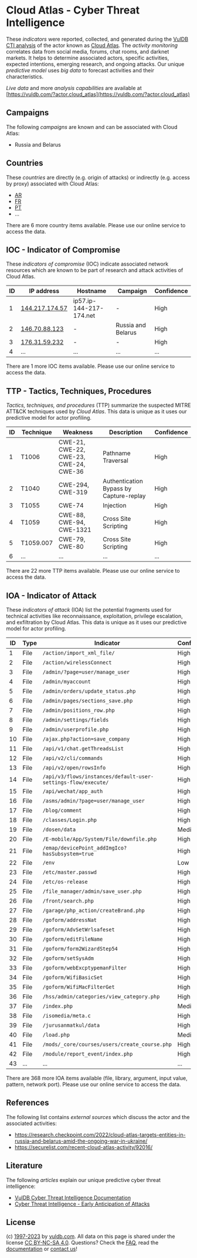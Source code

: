 # Cloud Atlas - Cyber Threat Intelligence

These _indicators_ were reported, collected, and generated during the [VulDB CTI analysis](https://vuldb.com/?kb.cti) of the actor known as [Cloud Atlas](https://vuldb.com/?actor.cloud_atlas). The _activity monitoring_ correlates data from social media, forums, chat rooms, and darknet markets. It helps to determine associated actors, specific activities, expected intentions, emerging research, and ongoing attacks. Our unique _predictive model_ uses _big data_ to forecast activities and their characteristics.

_Live data_ and more _analysis capabilities_ are available at [https://vuldb.com/?actor.cloud_atlas](https://vuldb.com/?actor.cloud_atlas)

## Campaigns

The following _campaigns_ are known and can be associated with Cloud Atlas:

* Russia and Belarus

## Countries

These _countries_ are directly (e.g. origin of attacks) or indirectly (e.g. access by proxy) associated with Cloud Atlas:

* [AR](https://vuldb.com/?country.ar)
* [FR](https://vuldb.com/?country.fr)
* [PT](https://vuldb.com/?country.pt)
* ...

There are 6 more country items available. Please use our online service to access the data.

## IOC - Indicator of Compromise

These _indicators of compromise_ (IOC) indicate associated network resources which are known to be part of research and attack activities of Cloud Atlas.

ID | IP address | Hostname | Campaign | Confidence
-- | ---------- | -------- | -------- | ----------
1 | [144.217.174.57](https://vuldb.com/?ip.144.217.174.57) | ip57.ip-144-217-174.net | - | High
2 | [146.70.88.123](https://vuldb.com/?ip.146.70.88.123) | - | Russia and Belarus | High
3 | [176.31.59.232](https://vuldb.com/?ip.176.31.59.232) | - | - | High
4 | ... | ... | ... | ...

There are 1 more IOC items available. Please use our online service to access the data.

## TTP - Tactics, Techniques, Procedures

_Tactics, techniques, and procedures_ (TTP) summarize the suspected MITRE ATT&CK techniques used by _Cloud Atlas_. This data is unique as it uses our predictive model for actor profiling.

ID | Technique | Weakness | Description | Confidence
-- | --------- | -------- | ----------- | ----------
1 | T1006 | CWE-21, CWE-22, CWE-23, CWE-24, CWE-36 | Pathname Traversal | High
2 | T1040 | CWE-294, CWE-319 | Authentication Bypass by Capture-replay | High
3 | T1055 | CWE-74 | Injection | High
4 | T1059 | CWE-88, CWE-94, CWE-1321 | Cross Site Scripting | High
5 | T1059.007 | CWE-79, CWE-80 | Cross Site Scripting | High
6 | ... | ... | ... | ...

There are 22 more TTP items available. Please use our online service to access the data.

## IOA - Indicator of Attack

These _indicators of attack_ (IOA) list the potential fragments used for technical activities like reconnaissance, exploitation, privilege escalation, and exfiltration by Cloud Atlas. This data is unique as it uses our predictive model for actor profiling.

ID | Type | Indicator | Confidence
-- | ---- | --------- | ----------
1 | File | `/action/import_xml_file/` | High
2 | File | `/action/wirelessConnect` | High
3 | File | `/admin/?page=user/manage_user` | High
4 | File | `/admin/myaccount` | High
5 | File | `/admin/orders/update_status.php` | High
6 | File | `/admin/pages/sections_save.php` | High
7 | File | `/admin/positions_row.php` | High
8 | File | `/admin/settings/fields` | High
9 | File | `/admin/userprofile.php` | High
10 | File | `/ajax.php?action=save_company` | High
11 | File | `/api/v1/chat.getThreadsList` | High
12 | File | `/api/v2/cli/commands` | High
13 | File | `/api/v2/open/rowsInfo` | High
14 | File | `/api/v3/flows/instances/default-user-settings-flow/execute/` | High
15 | File | `/api/wechat/app_auth` | High
16 | File | `/asms/admin/?page=user/manage_user` | High
17 | File | `/blog/comment` | High
18 | File | `/classes/Login.php` | High
19 | File | `/dosen/data` | Medium
20 | File | `/E-mobile/App/System/File/downfile.php` | High
21 | File | `/emap/devicePoint_addImgIco?hasSubsystem=true` | High
22 | File | `/env` | Low
23 | File | `/etc/master.passwd` | High
24 | File | `/etc/os-release` | High
25 | File | `/file_manager/admin/save_user.php` | High
26 | File | `/front/search.php` | High
27 | File | `/garage/php_action/createBrand.php` | High
28 | File | `/goform/addressNat` | High
29 | File | `/goform/AdvSetWrlsafeset` | High
30 | File | `/goform/editFileName` | High
31 | File | `/goform/form2WizardStep54` | High
32 | File | `/goform/setSysAdm` | High
33 | File | `/goform/webExcptypemanFilter` | High
34 | File | `/goform/WifiBasicSet` | High
35 | File | `/goform/WifiMacFilterGet` | High
36 | File | `/hss/admin/categories/view_category.php` | High
37 | File | `/index.php` | Medium
38 | File | `/isomedia/meta.c` | High
39 | File | `/jurusanmatkul/data` | High
40 | File | `/load.php` | Medium
41 | File | `/mods/_core/courses/users/create_course.php` | High
42 | File | `/module/report_event/index.php` | High
43 | ... | ... | ...

There are 368 more IOA items available (file, library, argument, input value, pattern, network port). Please use our online service to access the data.

## References

The following list contains _external sources_ which discuss the actor and the associated activities:

* https://research.checkpoint.com/2022/cloud-atlas-targets-entities-in-russia-and-belarus-amid-the-ongoing-war-in-ukraine/
* https://securelist.com/recent-cloud-atlas-activity/92016/

## Literature

The following _articles_ explain our unique predictive cyber threat intelligence:

* [VulDB Cyber Threat Intelligence Documentation](https://vuldb.com/?kb.cti)
* [Cyber Threat Intelligence - Early Anticipation of Attacks](https://www.scip.ch/en/?labs.20201022)

## License

(c) [1997-2023](https://vuldb.com/?kb.changelog) by [vuldb.com](https://vuldb.com/?kb.about). All data on this page is shared under the license [CC BY-NC-SA 4.0](https://creativecommons.org/licenses/by-nc-sa/4.0/). Questions? Check the [FAQ](https://vuldb.com/?kb.faq), read the [documentation](https://vuldb.com/?kb) or [contact us](https://vuldb.com/?contact)!
